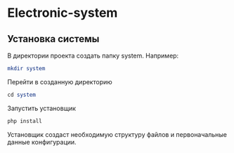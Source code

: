 # Electronic-system

## Установка системы
В директории проекта создать папку system. Например:
```php
mkdir system
```

Перейти в созданную директорию
```php
cd system
```
Запустить установщик
```php
php install
```
Установщик создаст необходимую структуру файлов и первоначальные данные конфигурации.

